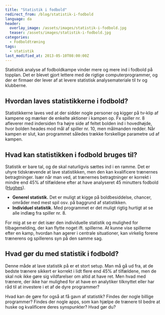 ```yaml
---
title: "Statistik i fodbold"
redirect_from: /blog/statistik-i-fodbold
language: da
header:
  overlay_image: /assets/images/statistik-i-fodbold.jpg
  teaser: /assets/images/statistik-i-fodbold.jpg
categories:
  - Fodboldtræning
tags:
  - statistik
last_modified_at: 2013-05-10T08:00:00Z
---
```


Statistisk analyse af fodboldkampe vinder mere og mere ind i fodbold på topplan. Det er blevet gjort lettere med de rigtige computerprogrammer, og der er firmaer der lever af at levere statistisk analysemateriale til tv og klubberne.

## Hvordan laves statistikkerne i fodbold?

Statistikkerne laves ved at der sidder nogle personer og kigger på tv-klip af kampene og mærker de enkelte aktioner i kampen op. Fx spiller nr. 8 afleverer med indersiden fra højre side af feltet bolden ind i hovedhøjde, hvor bolden heades mod mål af spiller nr. 10, men målmanden redder. Når kampen er slut, kan programmet således trække forskellige parametre ud af kampen.

## Hvad kan statistikken i fodbold bruges til?

Statistik er bare tal, og de skal naturligvis sættes ind i en ramme. Det er uhyre tidskrævende at lave statistikken, men den kan kvalificere trænernes betragtninger. Især når man ved, at trænernes betragtninger er korrekt i mindre end 45% af tilfældene efter at have analyseret 45 minutters fodbold ([Hughes](https://www.coachesinfo.com/index.php?option=com_content&view=article&id=305:analysis-to-coaching&catid=91:general-articles&Itemid=170)).

- **Generel statistik.** Det er muligt at kigge på boldbesiddelse, chancer, områder med mest spil osv. på baggrund af statistikken.
- **Individuel statistik.** Med programmet er det muligt rigtig hurtigt at se alle indlæg fra spiller nr. 8.

For mig at se er det især den individuelle statistik og mulighed for tilbagemelding, der kan flytte noget ift. spillerne. At kunne vise spillerne efter en kamp, hvordan han agerer i centrale situationer, kan virkelig forene trænerens og spillerens syn på den samme sag.

## Hvad gør du med statistik i fodbold?

Denne måde at lave statistik på er et stort setup. Man må gå ud fra, at de bedste trænere sikkert er korrekt i lidt flere end 45% af tilfældene, men de skal nok ikke gøre sig vildfarelser om altid at have ret. Men hvad med trænere, der ikke har mulighed for at have en analytiker tilknyttet eller har råd til at investere i et af de dyre programmer?

Hvad kan de gøre for også at få gavn af statistik? Findes der nogle billige programmer? Findes der nogle apps, som kan hjælpe de trænere til bedre at huske og kvalificere deres synspunkter? Hvad gør du?
